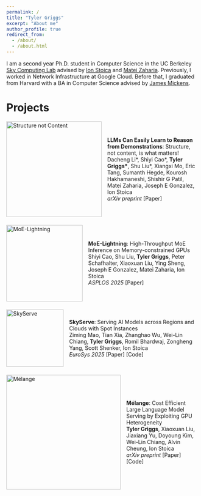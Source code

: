 ```yaml
---
permalink: /
title: "Tyler Griggs"
excerpt: "About me"
author_profile: true
redirect_from: 
  - /about/
  - /about.html
---
```


I am a second year Ph.D. student in Computer Science in the UC Berkeley [Sky Computing Lab](https://sky.cs.berkeley.edu/) advised by [Ion Stoica](http://people.eecs.berkeley.edu/~istoica/) and [Matei Zaharia](https://people.eecs.berkeley.edu/~matei/). Previously, I worked in Network Infrastructure at Google Cloud. Before that, I graduated from Harvard with a BA in Computer Science advised by [James Mickens](https://mickens.seas.harvard.edu/).

Projects
======

<!-- {% include projects.md %} -->

<div style="display: flex; align-items: center; margin-bottom: 1.5em;">
  <img src="{{ base_path }}/images/structure-not-content.png" alt="Structure not Content" style="width: 250px; height: auto; margin-right: 15px;">
  <div>
    <strong>LLMs Can Easily Learn to Reason from Demonstrations</strong>: Structure, not content, is what matters!<br>
    Dacheng Li*, Shiyi Cao*, <strong>Tyler Griggs*</strong>, Shu Liu*, Xiangxi Mo, Eric Tang, Sumanth Hegde, Kourosh Hakhamaneshi, Shishir G Patil, Matei Zaharia, Joseph E Gonzalez, Ion Stoica<br>
    <span style="font-style:italic">arXiv preprint</span> 
    [<a style="text-decoration:none" href="https://arxiv.org/abs/2502.07374" target="_blank">Paper</a>] 
  </div>
</div>

<div style="display: flex; align-items: center; margin-bottom: 1.5em;">
  <img src="{{ base_path }}/images/moe-lightning-thumbnail.png" alt="MoE-Lightning" style="width: 200px; height: auto; margin-right: 15px;">
  <div>
    <strong>MoE-Lightning</strong>: High-Throughput MoE Inference on Memory-constrained GPUs<br>
    Shiyi Cao, Shu Liu, <strong>Tyler Griggs</strong>, Peter Schafhalter, Xiaoxuan Liu, Ying Sheng, Joseph E Gonzalez, Matei Zaharia, Ion Stoica<br>
    <span style="font-style:italic">ASPLOS 2025</span> 
    [<a style="text-decoration:none" href="https://arxiv.org/abs/2411.11217" target="_blank">Paper</a>]
  </div>
</div>

<div style="display: flex; align-items: center; margin-bottom: 1.5em;">
  <img src="{{ base_path }}/images/sky-serve-thumbnail.png" alt="SkyServe" style="width: 150px; height: auto; margin-right: 15px;">
  <div>
    <strong>SkyServe</strong>: Serving AI Models across Regions and Clouds with Spot Instances<br>
    Ziming Mao, Tian Xia, Zhanghao Wu, Wei-Lin Chiang, <strong>Tyler Griggs</strong>, Romil Bhardwaj, Zongheng Yang, Scott Shenker, Ion Stoica<br>
    <span style="font-style:italic">EuroSys 2025</span> 
    [<a style="text-decoration:none" href="https://arxiv.org/pdf/2411.01438" target="_blank">Paper</a>]
    [<a style="text-decoration:none" href="https://github.com/skypilot-org/skypilot" target="_blank">Code</a>]
  </div>
</div>

<div style="display: flex; align-items: center; margin-bottom: 1.5em;">
  <img src="{{ base_path }}/images/melange-thumbnail.png" alt="Mélange" style="width: 300px; height: auto; margin-right: 15px;">
  <div>
    <strong>Mélange</strong>: Cost Efficient Large Language Model Serving by Exploiting GPU Heterogeneity<br>
    <strong>Tyler Griggs</strong>, Xiaoxuan Liu, Jiaxiang Yu, Doyoung Kim, Wei-Lin Chiang, Alvin Cheung, Ion Stoica<br>
    <span style="font-style:italic">arXiv preprint</span> 
    [<a style="text-decoration:none" href="https://arxiv.org/abs/2404.14527" target="_blank">Paper</a>] 
    [<a style="text-decoration:none" href="https://github.com/tyler-griggs/melange-release" target="_blank">Code</a>]
  </div>
</div>


<!-- *MoE-Lightning*: High-Throughput MoE Inference on Memory-constrained GPUs\
Shiyi Cao, Shu Liu, **Tyler Griggs**, Peter Schafhalter, Xiaoxuan Liu, Ying Sheng, Joseph E Gonzalez, Matei Zaharia, Ion Stoica\
<span style="font-style:italic">ASPLOS 2025</span> [<a style="text-decoration:none" href="https://arxiv.org/abs/2411.11217" target="_blank">Paper</a>] -->


<!-- *SkyServe*: Serving AI Models across Regions and Clouds with Spot Instances\
Ziming Mao, Tian Xia, Zhanghao Wu, Wei-Lin Chiang, **Tyler Griggs**, Romil Bhardwaj, Zongheng Yang, Scott Shenker, Ion Stoica\
<span style="font-style:italic">arXiv preprint</span> [<a style="text-decoration:none" href="https://arxiv.org/pdf/2411.01438" target="_blank">Paper</a>]

*Mélange*: Cost Efficient Large Language Model Serving by Exploiting GPU Heterogeneity\
**Tyler Griggs**, Xiaoxuan Liu, Jiaxiang Yu, Doyoung Kim, Wei-Lin Chiang, Alvin Cheung, Ion Stoica\
<span style="font-style:italic">arXiv preprint</span> [<a style="text-decoration:none" href="https://arxiv.org/abs/2404.14527" target="_blank">Paper</a>] [<a style="text-decoration:none" href="https://github.com/tyler-griggs/melange-release" target="_blank">Code</a>] -->







<!-- Site-wide configuration
------
The main configuration file for the site is in the base directory in [_config.yml](https://github.com/academicpages/academicpages.github.io/blob/master/_config.yml), which defines the content in the sidebars and other site-wide features. You will need to replace the default variables with ones about yourself and your site's github repository. The configuration file for the top menu is in [_data/navigation.yml](https://github.com/academicpages/academicpages.github.io/blob/master/_data/navigation.yml). For example, if you don't have a portfolio or blog posts, you can remove those items from that navigation.yml file to remove them from the header. 

Create content & metadata
------
For site content, there is one markdown file for each type of content, which are stored in directories like _publications, _talks, _posts, _teaching, or _pages. For example, each talk is a markdown file in the [_talks directory](https://github.com/academicpages/academicpages.github.io/tree/master/_talks). At the top of each markdown file is structured data in YAML about the talk, which the theme will parse to do lots of cool stuff. The same structured data about a talk is used to generate the list of talks on the [Talks page](https://academicpages.github.io/talks), each [individual page](https://academicpages.github.io/talks/2012-03-01-talk-1) for specific talks, the talks section for the [CV page](https://academicpages.github.io/cv), and the [map of places you've given a talk](https://academicpages.github.io/talkmap.html) (if you run this [python file](https://github.com/academicpages/academicpages.github.io/blob/master/talkmap.py) or [Jupyter notebook](https://github.com/academicpages/academicpages.github.io/blob/master/talkmap.ipynb), which creates the HTML for the map based on the contents of the _talks directory).

**Markdown generator**

I have also created [a set of Jupyter notebooks](https://github.com/academicpages/academicpages.github.io/tree/master/markdown_generator
) that converts a CSV containing structured data about talks or presentations into individual markdown files that will be properly formatted for the academicpages template. The sample CSVs in that directory are the ones I used to create my own personal website at stuartgeiger.com. My usual workflow is that I keep a spreadsheet of my publications and talks, then run the code in these notebooks to generate the markdown files, then commit and push them to the GitHub repository.

How to edit your site's GitHub repository
------
Many people use a git client to create files on their local computer and then push them to GitHub's servers. If you are not familiar with git, you can directly edit these configuration and markdown files directly in the github.com interface. Navigate to a file (like [this one](https://github.com/academicpages/academicpages.github.io/blob/master/_talks/2012-03-01-talk-1.md) and click the pencil icon in the top right of the content preview (to the right of the "Raw | Blame | History" buttons). You can delete a file by clicking the trashcan icon to the right of the pencil icon. You can also create new files or upload files by navigating to a directory and clicking the "Create new file" or "Upload files" buttons. 

Example: editing a markdown file for a talk
![Editing a markdown file for a talk](/images/editing-talk.png)

For more info
------
More info about configuring academicpages can be found in [the guide](https://academicpages.github.io/markdown/). The [guides for the Minimal Mistakes theme](https://mmistakes.github.io/minimal-mistakes/docs/configuration/) (which this theme was forked from) might also be helpful. -->
